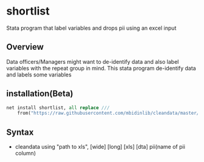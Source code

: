 # shortlist
Stata program that label variables and drops pii using an excel input

## Overview

Data officers/Managers might want to de-identify data and also label variables with the repeat group in mind. 
This stata program de-identify data and labels some variables

## installation(Beta)

```stata
net install shortlist, all replace ///
	from("https://raw.githubusercontent.com/mbidinlib/cleandata/master/ado")
```

## Syntax

* cleandata using "path to xls", [wide] [long] [xls] [dta] pii(name of pii column)


